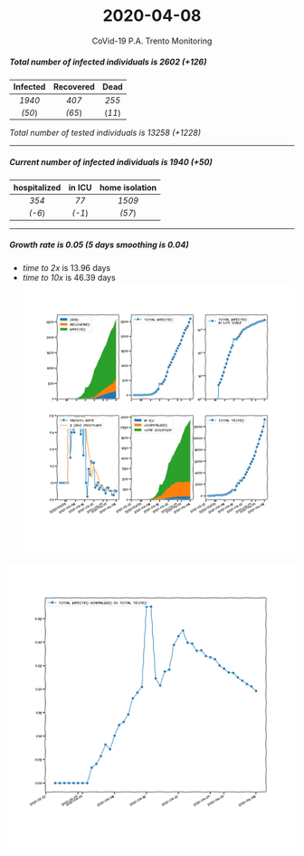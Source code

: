 <div align='center'>

# 2020-04-08
CoVid-19 P.A. Trento Monitoring
</div>

##### Total number of infected individuals is 2602 (+126)
Infected | Recovered | Dead
:---: | :---: | :---:
*1940* | *407* | *255*
*(50*) | *(65*) | (*11*)

*Total number of tested individuals is 13258 (+1228)*
***
##### Current number of infected individuals is 1940 (+50)
hospitalized | in ICU | home isolation
:---: | :---: | :---:
*354* |*77* |*1509*
*(-6*) |*(-1*) |*(57*)
***
##### Growth rate is 0.05 (5 days smoothing is 0.04)
- *time to 2x* is 13.96 days
- *time to 10x* is 46.39 days
![stats][stats]

![infected_normalized][infected_normalized]

[stats]: stats_P.A.Trento.png
[infected_normalized]: infected_normalized_P.A.Trento.png
